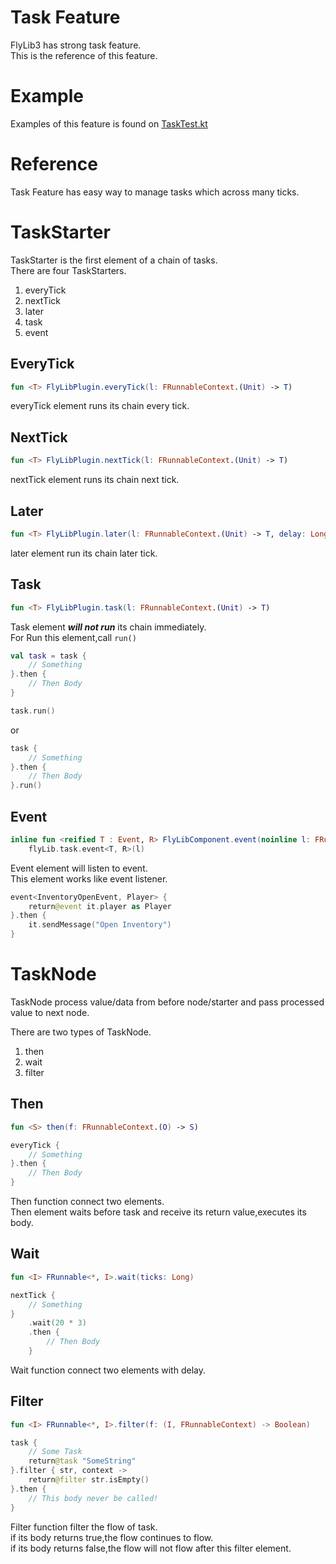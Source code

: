 # Task Feature

FlyLib3 has strong task feature.<br/>
This is the reference of this feature.<br/>

# Example

Examples of this feature is found
on [TaskTest.kt](https://github.com/TeamKun/FlyLib/blob/flylib-3/main/src/main/java/com/flylib3/test/TaskTest.kt) <br/>

# Reference

Task Feature has easy way to manage tasks which across many ticks.<br/>

# TaskStarter

TaskStarter is the first element of a chain of tasks.<br/>
There are four TaskStarters.<br/>

1) everyTick
2) nextTick
3) later
4) task
5) event

## EveryTick

```kotlin
fun <T> FlyLibPlugin.everyTick(l: FRunnableContext.(Unit) -> T)
```

everyTick element runs its chain every tick.<br/>

## NextTick

```kotlin
fun <T> FlyLibPlugin.nextTick(l: FRunnableContext.(Unit) -> T)
```

nextTick element runs its chain next tick.<br/>

## Later

```kotlin
fun <T> FlyLibPlugin.later(l: FRunnableContext.(Unit) -> T, delay: Long)
```

later element run its chain later tick.<br/>

## Task

```kotlin
fun <T> FlyLibPlugin.task(l: FRunnableContext.(Unit) -> T)
```

Task element **_will not run_** its chain immediately.<br/>
For Run this element,call ``run()``

```kotlin
val task = task {
    // Something
}.then {
    // Then Body
}

task.run()
```

or

```kotlin
task {
    // Something
}.then {
    // Then Body
}.run()
```

## Event

```kotlin
inline fun <reified T : Event, R> FlyLibComponent.event(noinline l: FRunnableContext.(T) -> R) =
    flyLib.task.event<T, R>(l)
```

Event element will listen to event.<br/>
This element works like event listener.<br/>

```kotlin
event<InventoryOpenEvent, Player> {
    return@event it.player as Player
}.then {
    it.sendMessage("Open Inventory")
}
```

# TaskNode

TaskNode process value/data from before node/starter and pass processed value to next node.<br/>

There are two types of TaskNode.<br/>

1) then
2) wait
3) filter

## Then

```kotlin
fun <S> then(f: FRunnableContext.(O) -> S)
```

```kotlin
everyTick {
    // Something
}.then {
    // Then Body
}
```

Then function connect two elements.<br/>
Then element waits before task and receive its return value,executes its body.<br/>

## Wait

```kotlin
fun <I> FRunnable<*, I>.wait(ticks: Long)
```

```kotlin
nextTick {
    // Something
}
    .wait(20 * 3)
    .then {
        // Then Body
    }
```

Wait function connect two elements with delay.<br/>

## Filter

```kotlin
fun <I> FRunnable<*, I>.filter(f: (I, FRunnableContext) -> Boolean)
```

```kotlin
task {
    // Some Task
    return@task "SomeString"
}.filter { str, context ->
    return@filter str.isEmpty()
}.then {
    // This body never be called!
}
```

Filter function filter the flow of task.<br/>
if its body returns true,the flow continues to flow.<br/>
if its body returns false,the flow will not flow after this filter element.<br/>